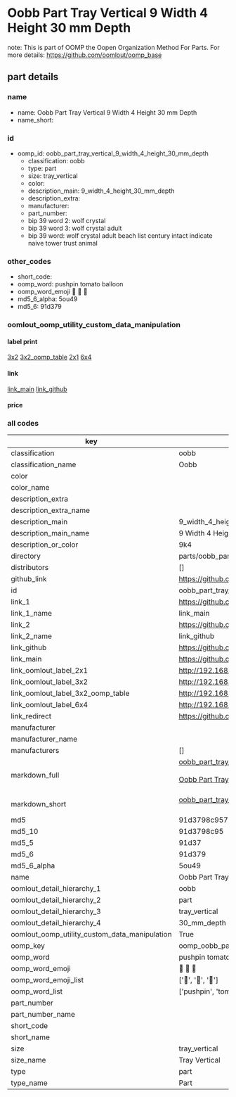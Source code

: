 # Oobb Part Tray Vertical 9 Width 4 Height 30 mm Depth  

note: This is part of OOMP the Oopen Organization Method For Parts. For more details: https://github.com/oomlout/oomp_base

##  part details
  







### name
* name: Oobb Part Tray Vertical 9 Width 4 Height 30 mm Depth
* name_short: 
### id
* oomp_id: oobb_part_tray_vertical_9_width_4_height_30_mm_depth
  * classification: oobb
  * type: part
  * size: tray_vertical
  * color: 
  * description_main: 9_width_4_height_30_mm_depth
  * description_extra: 
  * manufacturer: 
  * part_number: 
  * bip 39 word 2: wolf crystal
  * bip 39 word 3: wolf crystal adult
  * bip 39 word: wolf crystal adult beach list century intact indicate naive tower trust animal

### other_codes
* short_code: 
* oomp_word: pushpin tomato balloon
* oomp_word_emoji :pushpin: :tomato: :balloon:
* md5_6_alpha: 5ou49
* md5_6: 91d379






### oomlout_oomp_utility_custom_data_manipulation
#### label print
[3x2](http://192.168.1.245:1112/?label=oomp%205ou49)
[3x2_oomp_table](http://192.168.1.108:1112/?label=oomp%205ou49)
[2x1](http://192.168.1.242:1112/?label=oomp%205ou49)
[6x4](http://192.168.1.55:1112/?label=oomp%205ou49)    

#### link

[link_main](https://github.com/oomlout/oomlout_oomp_version_1_messy/tree/main/parts/oobb_part_tray_vertical_9_width_4_height_30_mm_depth) [link_github](https://github.com/oomlout/oomlout_oomp_version_1_messy/tree/main/parts/oobb_part_tray_vertical_9_width_4_height_30_mm_depth)                             

#### price







### all codes 
| key | value |  
| --- | --- |  
| classification | oobb |  
| classification_name | Oobb |  
| color |  |  
| color_name |  |  
| description_extra |  |  
| description_extra_name |  |  
| description_main | 9_width_4_height_30_mm_depth |  
| description_main_name | 9 Width 4 Height 30 mm Depth |  
| description_or_color | 9k4 |  
| directory | parts/oobb_part_tray_vertical_9_width_4_height_30_mm_depth |  
| distributors | [] |  
| github_link | https://github.com/oomlout/oomlout_oomp_part_src/tree/main/parts/oobb_part_tray_vertical_9_width_4_height_30_mm_depth |  
| id | oobb_part_tray_vertical_9_width_4_height_30_mm_depth |  
| link_1 | https://github.com/oomlout/oomlout_oomp_version_1_messy/tree/main/parts/oobb_part_tray_vertical_9_width_4_height_30_mm_depth |  
| link_1_name | link_main |  
| link_2 | https://github.com/oomlout/oomlout_oomp_version_1_messy/tree/main/parts/oobb_part_tray_vertical_9_width_4_height_30_mm_depth |  
| link_2_name | link_github |  
| link_github | https://github.com/oomlout/oomlout_oomp_version_1_messy/tree/main/parts/oobb_part_tray_vertical_9_width_4_height_30_mm_depth |  
| link_main | https://github.com/oomlout/oomlout_oomp_version_1_messy/tree/main/parts/oobb_part_tray_vertical_9_width_4_height_30_mm_depth |  
| link_oomlout_label_2x1 | http://192.168.1.242:1112/?label=oomp%205ou49 |  
| link_oomlout_label_3x2 | http://192.168.1.245:1112/?label=oomp%205ou49 |  
| link_oomlout_label_3x2_oomp_table | http://192.168.1.108:1112/?label=oomp%205ou49 |  
| link_oomlout_label_6x4 | http://192.168.1.55:1112/?label=oomp%205ou49 |  
| link_redirect | https://github.com/oomlout/oomlout_oomp_version_1_messy/tree/main/parts/oobb_part_tray_vertical_9_width_4_height_30_mm_depth |  
| manufacturer |  |  
| manufacturer_name |  |  
| manufacturers | [] |  
| markdown_full | [oobb_part_tray_vertical_9_width_4_height_30_mm_depth](none)<br>[](none)<br>[Oobb Part Tray Vertical 9 Width 4 Height 30 Mm Depth](none)<br><br> |  
| markdown_short | [oobb_part_tray_vertical_9_width_4_height_30_mm_depth](none)<br><br> |  
| md5 | 91d3798c9572eeb095c13136078d57e6 |  
| md5_10 | 91d3798c95 |  
| md5_5 | 91d37 |  
| md5_6 | 91d379 |  
| md5_6_alpha | 5ou49 |  
| name | Oobb Part Tray Vertical 9 Width 4 Height 30 mm Depth |  
| oomlout_detail_hierarchy_1 | oobb |  
| oomlout_detail_hierarchy_2 | part |  
| oomlout_detail_hierarchy_3 | tray_vertical |  
| oomlout_detail_hierarchy_4 | 30_mm_depth |  
| oomlout_oomp_utility_custom_data_manipulation | True |  
| oomp_key | oomp_oobb_part_tray_vertical_9_width_4_height_30_mm_depth |  
| oomp_word | pushpin tomato balloon |  
| oomp_word_emoji | :pushpin: :tomato: :balloon: |  
| oomp_word_emoji_list | [':pushpin:', ':tomato:', ':balloon:'] |  
| oomp_word_list | ['pushpin', 'tomato', 'balloon'] |  
| part_number |  |  
| part_number_name |  |  
| short_code |  |  
| short_name |  |  
| size | tray_vertical |  
| size_name | Tray Vertical |  
| type | part |  
| type_name | Part |  
